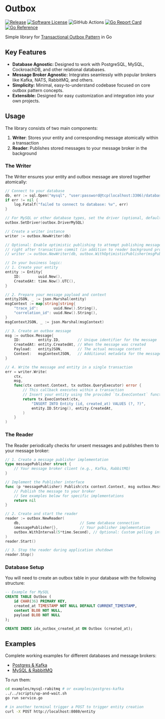 # Outbox

[![Release](https://img.shields.io/github/release/oagudo/outbox.svg?style=flat-square)](https://github.com/oagudo/outbox/releases/latest)
[![Software License](https://img.shields.io/badge/license-MIT-brightgreen.svg?style=flat-square)](LICENSE.md)
![GitHub Actions](https://github.com/oagudo/outbox/actions/workflows/go.yaml/badge.svg)
[![Go Report Card](https://goreportcard.com/badge/github.com/oagudo/outbox?style=flat-square)](https://goreportcard.com/report/github.com/oagudo/outbox)
[![Go Reference](https://pkg.go.dev/badge/github.com/oagudo/outbox/v4.svg)](https://pkg.go.dev/github.com/oagudo/outbox)


Simple library for [Transactional Outbox Pattern](https://microservices.io/patterns/data/transactional-outbox.html) in Go

## Key Features

- **Database Agnostic:** Designed to work with PostgreSQL, MySQL, CockroachDB, and other relational databases.
- **Message Broker Agnostic:** Integrates seamlessly with popular brokers like Kafka, NATS, RabbitMQ, and others.
- **Simplicity:** Minimal, easy-to-understand codebase focused on core outbox pattern concepts.
- **Extensible:** Designed for easy customization and integration into your own projects.

## Usage

The library consists of two main components:

1. **Writer**: Stores your entity and corresponding message atomically within a transaction
2. **Reader**: Publishes stored messages to your message broker in the background

### The Writer

The Writer ensures your entity and outbox message are stored together atomically:

```go
// Connect to your database
db, err := sql.Open("mysql", "user:password@tcp(localhost:3306)/database")
if err != nil {
    log.Fatalf("failed to connect to database: %v", err)
}

// For MySQL or other database types, set the driver (optional, defaults to PostgreSQL)
outbox.SetDriver(outbox.DriverMySQL)

// Create a writer instance
writer := outbox.NewWriter(db)

// Optional: Enable optimistic publishing to attempt publishing messages
// right after transaction commit (in addition to reader background process)
// writer := outbox.NewWriter(db, outbox.WithOptimisticPublisher(msgPublisher))

// In your business logic:
// 1. Create your entity
entity := Entity{
    ID:        uuid.New(),
    CreatedAt: time.Now().UTC(),
}

// 2. Prepare your message payload and context
entityJSON, _ := json.Marshal(entity)
msgContext := map[string]string{
    "trace_id":       uuid.New().String(),
    "correlation_id": uuid.New().String(),
}
msgContextJSON, _ := json.Marshal(msgContext)

// 3. Create an outbox message
msg := outbox.Message{
    ID:        entity.ID,        // Unique identifier for the message
    CreatedAt: entity.CreatedAt, // When the message was created
    Payload:   entityJSON,       // The actual message content
    Context:   msgContextJSON,   // Additional metadata for the message
}

// 4. Write the message and entity in a single transaction
err = writer.Write(
    ctx, 
    msg, 
    func(ctx context.Context, tx outbox.QueryExecutor) error {
        // This callback executes within a transaction
        // Insert your entity using the provided `tx.ExecContext` function
        return tx.ExecContext(ctx,
            "INSERT INTO Entity (id, created_at) VALUES (?, ?)",
            entity.ID.String(), entity.CreatedAt,
        )
    }
)
```

### The Reader

The Reader periodically checks for unsent messages and publishes them to your message broker:

```go
// 1. Create a message publisher implementation
type messagePublisher struct {
    // Your message broker client (e.g., Kafka, RabbitMQ)
}

// Implement the Publisher interface
func (p *messagePublisher) Publish(ctx context.Context, msg outbox.Message) error {
    // Publish the message to your broker
    // See examples below for specific implementations
    return nil
}

// 2. Create and start the reader
reader := outbox.NewReader(
    db,                           // Same database connection
    &messagePublisher{},          // Your publisher implementation
    outbox.WithInterval(5*time.Second), // Optional: Custom polling interval (default: 10s)
)
reader.Start()

// 3. Stop the reader during application shutdown
reader.Stop()
```

### Database Setup

You will need to create an outbox table in your database with the following structure:

```sql
-- Example for MySQL
CREATE TABLE Outbox (
    id CHAR(36) PRIMARY KEY,
    created_at TIMESTAMP NOT NULL DEFAULT CURRENT_TIMESTAMP,
    context BLOB NOT NULL,
    payload BLOB NOT NULL
);

CREATE INDEX idx_outbox_created_at ON Outbox (created_at);
```

## Examples

Complete working examples for different databases and message brokers:

- [Postgres & Kafka](./examples/postgres-kafka/service.go) 
- [MySQL & RabbitMQ](./examples/mysql-rabitmq/service.go) 

To run them:

```bash
cd examples/mysql-rabitmq # or examples/postgres-kafka
../../scripts/up-and-wait.sh
go run service.go

# in another terminal trigger a POST to trigger entity creation
curl -X POST http://localhost:8080/entity
```